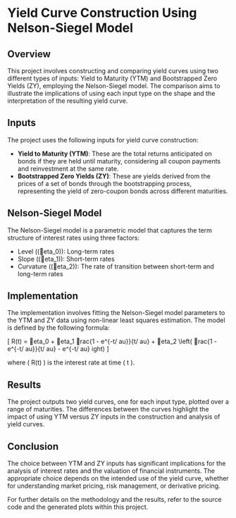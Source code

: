 
# Yield Curve Construction Using Nelson-Siegel Model

## Overview
This project involves constructing and comparing yield curves using two different types of inputs: Yield to Maturity (YTM) and Bootstrapped Zero Yields (ZY), employing the Nelson-Siegel model. The comparison aims to illustrate the implications of using each input type on the shape and the interpretation of the resulting yield curve.

## Inputs
The project uses the following inputs for yield curve construction:
- **Yield to Maturity (YTM)**: These are the total returns anticipated on bonds if they are held until maturity, considering all coupon payments and reinvestment at the same rate.
- **Bootstrapped Zero Yields (ZY)**: These are yields derived from the prices of a set of bonds through the bootstrapping process, representing the yield of zero-coupon bonds across different maturities.

## Nelson-Siegel Model
The Nelson-Siegel model is a parametric model that captures the term structure of interest rates using three factors:
- Level (\(eta_0\)): Long-term rates
- Slope (\(eta_1\)): Short-term rates
- Curvature (\(eta_2\)): The rate of transition between short-term and long-term rates

## Implementation
The implementation involves fitting the Nelson-Siegel model parameters to the YTM and ZY data using non-linear least squares estimation. The model is defined by the following formula:

\[ R(t) = eta_0 + eta_1 rac{1 - e^{-t/	au}}{t/	au} + eta_2 \left( rac{1 - e^{-t/	au}}{t/	au} - e^{-t/	au} ight) \]

where \( R(t) \) is the interest rate at time \( t \).

## Results
The project outputs two yield curves, one for each input type, plotted over a range of maturities. The differences between the curves highlight the impact of using YTM versus ZY inputs in the construction and analysis of yield curves.

## Conclusion
The choice between YTM and ZY inputs has significant implications for the analysis of interest rates and the valuation of financial instruments. The appropriate choice depends on the intended use of the yield curve, whether for understanding market pricing, risk management, or derivative pricing.

For further details on the methodology and the results, refer to the source code and the generated plots within this project.
